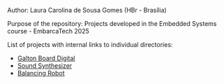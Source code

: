 Author: Laura Carolina de Sousa Gomes (HBr - Brasília)

Purpose of the repository: Projects developed in the Embedded Systems course - EmbarcaTech 2025 

List of projects with internal links to individual directories: 

- [Galton Board Digital](./projects/galton_board/)
- [Sound Synthesizer](./projects/sound_synthesizer/)
- [Balancing Robot](./projects/balancing_robot/)
